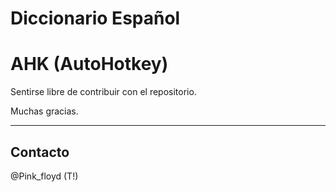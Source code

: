 Diccionario Español 
=============
AHK (AutoHotkey)
=============

Sentirse libre de contribuir con el repositorio.

Muchas gracias.

--------------------------------------------------

Contacto
-------
@Pink_floyd (T!)
